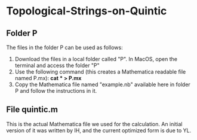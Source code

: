 # Topological-Strings-on-Quintic

## Folder P
The files in the folder P can be used as follows:
  1. Download the files in a local folder called "P". In MacOS, open the terminal and access the folder "P"
  2. Use the following command (this creates a Mathematica readable file named P.mx): **cat * > P.mx**
  3. Copy the Mathematica file named "example.nb" available here in folder P and follow the instructions in it.

## File quintic.m
This is the actual Mathematica file we used for the calculation. An initial version of it was written by IH, and the current optimized form is due to YL.
